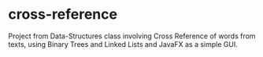 # cross-reference
Project from Data-Structures class involving Cross Reference of words from texts, using Binary Trees and Linked Lists and JavaFX as a simple GUI.
